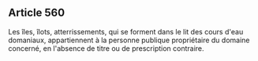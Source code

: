 Article 560
----
Les îles, îlots, atterrissements, qui se forment dans le lit des cours d'eau
domaniaux, appartiennent à la personne publique propriétaire du domaine
concerné, en l'absence de titre ou de prescription contraire.
